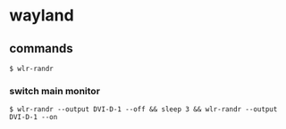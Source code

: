 # wayland

## commands

```
$ wlr-randr
```


### switch main monitor

```
$ wlr-randr --output DVI-D-1 --off && sleep 3 && wlr-randr --output DVI-D-1 --on
```
